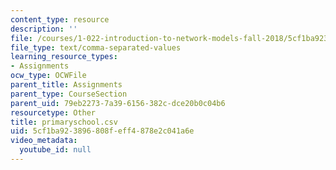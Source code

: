```yaml
---
content_type: resource
description: ''
file: /courses/1-022-introduction-to-network-models-fall-2018/5cf1ba923896808feff4878e2c041a6e_primaryschool.csv
file_type: text/comma-separated-values
learning_resource_types:
- Assignments
ocw_type: OCWFile
parent_title: Assignments
parent_type: CourseSection
parent_uid: 79eb2273-7a39-6156-382c-dce20b0c04b6
resourcetype: Other
title: primaryschool.csv
uid: 5cf1ba92-3896-808f-eff4-878e2c041a6e
video_metadata:
  youtube_id: null
---
```

